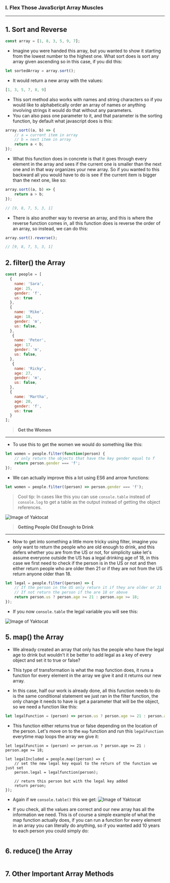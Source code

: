 ### I. Flex Those JavaScript Array Muscles
---

**1. Sort and Reverse**
---
```javascript
const array = [1, 8, 3, 5, 9, 7];
```

- Imagine you were handed this array, but you wanted to show it starting from the lowest number to the highest one. What sort does is sort any array given ascending so in this case, if you did this:
```javascript
let sortedArray = array.sort();
```

- It would return a new array with the values:
```javascript
[1, 3, 5, 7, 8, 9]
```

- This sort method also works with names and string characters so if you would like to alphabetically order an array of names or anything involving strings it would do that without any parameters.
- You can also pass one parameter to it, and that parameter is the sorting function, by default what javascript does is this:
```javascript
array.sort((a, b) => {
    // a = current item in array
    // b = next item in array
    return a < b;
});
```

- What this function does in concrete is that it goes through every element in the array and sees if the current one is smaller than the next one and in that way organizes your new array. So if you wanted to this backward all you would have to do is see if the current item is bigger than the next one, like so:
```javascript
array.sort((a, b) => {
    return a > b;
});

// [9, 8, 7, 5, 3, 1]
```

- There is also another way to reverse an array, and this is where the reverse function comes in, all this function does is reverse the order of an array, so instead, we can do this:
```javascript
array.sort().reverse();

// [9, 8, 7, 5, 3, 1]
```
**2. filter() the Array**
---
```javascript
const people = [
  {
    name: 'Sara',
    age: 25,
    gender: 'f',
    us: true
  },
  {
    name: 'Mike',
    age: 18,
    gender: 'm',
    us: false,
  },
   {
    name: 'Peter',
    age: 17,
    gender: 'm',
    us: false,
  },
   {
    name: 'Ricky',
    age: 27,
    gender: 'm',
    us: false,
  },
  {
    name: 'Martha',
    age: 20,
    gender: 'f',
    us: true
  }
];
```

>**Get the Women**
---
- To use this to get the women we would do something like this:
```javascript
let women = people.filter(function(person) {
    // only return the objects that have the key gender equal to f
    return person.gender === 'f';
});
```

- We can actually improve this a lot using ES6 and arrow functions:
```javascript
let women = people.filter((person) => person.gender === 'f');
```

> Cool tip: In cases like this you can use ```console.table``` instead of ```console.log``` to get a table as the output instead of getting the object references.

![Image of Yaktocat](https://github.com/daodc/Front-End-Develop-Technicals/blob/master/images/console_table.jpg)

>**Getting People Old Enough to Drink**
---
- Now to get into something a little more tricky using filter, imagine you only want to return the people who are old enough to drink, and this defers whether you are from the US or not, for simplicity sake let's assume everyone outside the US has a legal drinking age of 18, in this case we first need to check if the person is in the US or not and then either return people who are older then 21 or if they are not from the US return anyone older than 18.

```javascript
let legal = people.filter((person) => {
    // If the person in the US only return it if they are older or 21
    // If not return the person if the are 18 or above
    return person.us ? person.age >= 21 : person.age >= 18;
});
```
- If you now ```console.table``` the legal variable you will see this:

![Image of Yaktocat](https://github.com/daodc/Front-End-Develop-Technicals/blob/master/images/console_table_us.jpg)

**5. map() the Array**
---
- We already created an array that only has the people who have the legal age to drink but wouldn't it be better to add legal as a key of every object and set it to true or false?

- This type of transformation is what the map function does, it runs a function for every element in the array we give it and it returns our new array.

- In this case, half our work is already done, all this function needs to do is the same conditional statement we just ran in the filter function, the only change it needs to have is get a parameter that will be the object, so we need a function like this:

```javascript
let legalFunction = (person) => person.us ? person.age >= 21 : person.age >= 18;
```

- This function either returns true or false depending on the location of the person. Let's move on to the ```map``` function and run this ```legalFunction``` everytime map loops the array we give it:
```
let legalFunction = (person) => person.us ? person.age >= 21 : person.age >= 18;

let legalIncluded = people.map((person) => {
    // set the new legal key equal to the return of the function we just set
    person.legal = legalfunction(person);

    // return this person but with the legal key added
    return person;
});
```

- Again if we ```console.table()``` this we get:
![Image of Yaktocat](https://github.com/daodc/Front-End-Develop-Technicals/blob/master/images/console_table_tf.jpg)

- If you check, all the values are correct and our new array has all the information we need. This is of course a simple example of what the map function actually does, if you can run a function for every element in an array you can literally do anything, so if you wanted add 10 years to each person you could simply do:
```javascript

```

**6. reduce() the Array**
---
```javascript

```

**7. Other Important Array Methods**
---
```javascript

```


